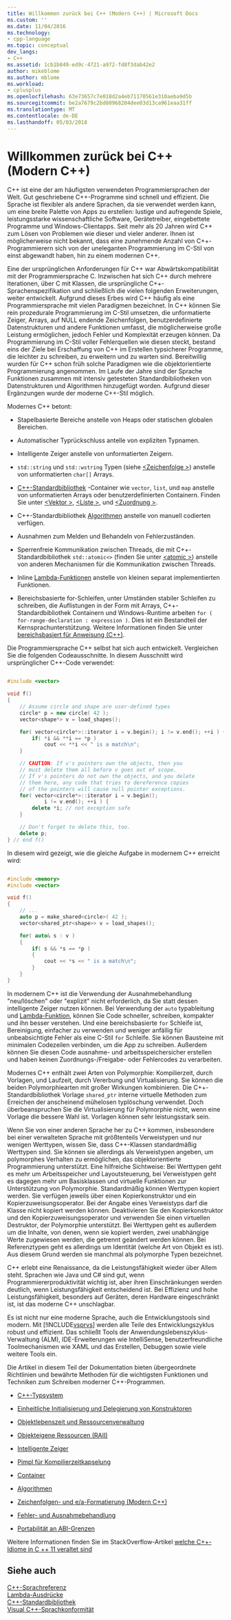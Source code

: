 ```yaml
---
title: Willkommen zurück bei C++ (Modern C++) | Microsoft Docs
ms.custom: ''
ms.date: 11/04/2016
ms.technology:
- cpp-language
ms.topic: conceptual
dev_langs:
- C++
ms.assetid: 1cb1b849-ed9c-4721-a972-fd8f3dab42e2
author: mikeblome
ms.author: mblome
ms.workload:
- cplusplus
ms.openlocfilehash: 63e73657c7e018d2a4eb71170561e310aeba9d5b
ms.sourcegitcommit: be2a7679c2bd80968204dee03d13ca961eaa31ff
ms.translationtype: MT
ms.contentlocale: de-DE
ms.lasthandoff: 05/03/2018
---
```

# <a name="welcome-back-to-c-modern-c"></a>Willkommen zurück bei C++ (Modern C++)
C++ ist eine der am häufigsten verwendeten Programmiersprachen der Welt. Gut geschriebene C++-Programme sind schnell und effizient. Die Sprache ist flexibler als andere Sprachen, da sie verwendet werden kann, um eine breite Palette von Apps zu erstellen: lustige und aufregende Spiele, leistungsstarke wissenschaftliche Software, Gerätetreiber, eingebettete Programme und Windows-Clientapps. Seit mehr als 20 Jahren wird C++ zum Lösen von Problemen wie dieser und vieler anderer. Ihnen ist möglicherweise nicht bekannt, dass eine zunehmende Anzahl von C++-Programmierern sich von der uneleganten Programmierung im C-Stil von einst abgewandt haben, hin zu einem modernen C++.  
  
 Eine der ursprünglichen Anforderungen für C++ war Abwärtskompatibilität mit der Programmiersprache C. Inzwischen hat sich C++ durch mehrere Iterationen, über C mit Klassen, die ursprüngliche C++-Sprachenspezifikation und schließlich die vielen folgenden Erweiterungen, weiter entwickelt. Aufgrund dieses Erbes wird C++ häufig als eine Programmiersprache mit vielen Paradigmen bezeichnet. In C++ können Sie rein prozedurale Programmierung im C-Stil umsetzen, die unformatierte Zeiger, Arrays, auf NULL endende Zeichenfolgen, benutzerdefinierte Datenstrukturen und andere Funktionen umfasst, die möglicherweise große Leistung ermöglichen, jedoch Fehler und Komplexität erzeugen können.  Da Programmierung im C-Stil voller Fehlerquellen wie diesen steckt, bestand eins der Ziele bei Erschaffung von C++ im Erstellen typsicherer Programme, die leichter zu schreiben, zu erweitern und zu warten sind. Bereitwillig wurden für C++ schon früh solche Paradigmen wie die objektorientierte Programmierung angenommen. Im Laufe der Jahre sind der Sprache Funktionen zusammen mit intensiv getesteten Standardbibliotheken von Datenstrukturen und Algorithmen hinzugefügt worden. Aufgrund dieser Ergänzungen wurde der moderne C++-Stil möglich.  
  
 Modernes C++ betont:  
  
-   Stapelbasierte Bereiche anstelle von Heaps oder statischen globalen Bereichen.  
  
-   Automatischer Typrückschluss antelle von expliziten Typnamen.  
  
-   Intelligente Zeiger anstelle von unformatierten Zeigern.  
  
-   `std::string` und `std::wstring` Typen (siehe [ \<Zeichenfolge >](../standard-library/string.md)) anstelle von unformatierten `char[]` Arrays.  
  
-   [C++-Standardbibliothek](../standard-library/cpp-standard-library-header-files.md) -Container wie `vector`, `list`, und `map` anstelle von unformatierten Arrays oder benutzerdefinierten Containern. Finden Sie unter [ \<Vektor >](../standard-library/vector.md), [ \<Liste >](../standard-library/list.md), und [ \<Zuordnung >](../standard-library/map.md).  
  
-   C++-Standardbibliothek [Algorithmen](../standard-library/algorithm.md) anstelle von manuell codierten verfügen.  
  
-   Ausnahmen zum Melden und Behandeln von Fehlerzuständen.  
  
-   Sperrenfreie Kommunikation zwischen Threads, die mit C++-Standardbibliothek `std::atomic<>` (finden Sie unter [ \<atomic >](../standard-library/atomic.md)) anstelle von anderen Mechanismen für die Kommunikation zwischen Threads.  
  
-   Inline [Lambda-Funktionen](../cpp/lambda-expressions-in-cpp.md) anstelle von kleinen separat implementierten Funktionen.  
  
-   Bereichsbasierte for-Schleifen, unter Umständen stabiler Schleifen zu schreiben, die Auflistungen in der Form mit Arrays, C++-Standardbibliothek Containern und Windows-Runtime arbeiten `for ( for-range-declaration : expression )`. Dies ist ein Bestandteil der Kernsprachunterstützung. Weitere Informationen finden Sie unter [bereichsbasiert für Anweisung (C++)](../cpp/range-based-for-statement-cpp.md).  
  
 Die Programmiersprache C++ selbst hat sich auch entwickelt. Vergleichen Sie die folgenden Codeausschnitte. In diesem Ausschnitt wird ursprünglicher C++-Code verwendet:  
  
```cpp  

#include <vector>

void f()
{
    // Assume circle and shape are user-defined types  
    circle* p = new circle( 42 );   
    vector<shape*> v = load_shapes();  

    for( vector<circle*>::iterator i = v.begin(); i != v.end(); ++i ) {  
        if( *i && **i == *p )  
            cout << **i << " is a match\n";  
    }  

    // CAUTION: If v's pointers own the objects, then you
    // must delete them all before v goes out of scope.
    // If v's pointers do not own the objects, and you delete
    // them here, any code that tries to dereference copies
    // of the pointers will cause null pointer exceptions.
    for( vector<circle*>::iterator i = v.begin();  
            i != v.end(); ++i ) {  
        delete *i; // not exception safe  
    }  

    // Don't forget to delete this, too.  
    delete p;  
} // end f()
```

 In diesem wird gezeigt, wie die gleiche Aufgabe in modernem C++ erreicht wird:  
  
```cpp

#include <memory>  
#include <vector>  

void f()
{
    // ...  
    auto p = make_shared<circle>( 42 );  
    vector<shared_ptr<shape>> v = load_shapes();  

    for( auto& s : v ) 
    {  
        if( s && *s == *p )
        {
            cout << *s << " is a match\n";
        }
    }
}

```

 In modernem C++ ist die Verwendung der Ausnahmebehandlung "neu/löschen" oder "explizit" nicht erforderlich, da Sie statt dessen intelligente Zeiger nutzen können. Bei Verwendung der `auto` typableitung und [Lambda-Funktion](../cpp/lambda-expressions-in-cpp.md), können Sie Code schneller, schreiben, kompakter und ihn besser verstehen. Und eine bereichsbasierte `for` Schleife ist, Bereinigung, einfacher zu verwenden und weniger anfällig für unbeabsichtigte Fehler als eine C-Stil `for` Schleife. Sie können Bausteine mit minimalen Codezeilen verbinden, um die App zu schreiben. Außerdem können Sie diesen Code ausnahme- und arbeitsspeichersicher erstellen und haben keinen Zuordnungs-/Freigabe- oder Fehlercodes zu verarbeiten.  
  
 Modernes C++ enthält zwei Arten von Polymorphie: Kompilierzeit, durch Vorlagen, und Laufzeit, durch Vererbung und Virtualisierung. Sie können die beiden Polymorphiearten mit großer Wirkungen kombinieren. Die C++-Standardbibliothek Vorlage `shared_ptr` interne virtuelle Methoden zum Erreichen der anscheinend mühelosen typlöschung verwendet. Doch überbeanspruchen Sie die Virtualisierung für Polymorphie nicht, wenn eine Vorlage die bessere Wahl ist. Vorlagen können sehr leistungsstark sein.  
  
 Wenn Sie von einer anderen Sprache her zu C++ kommen, insbesondere bei einer verwalteten Sprache mit größtenteils Verweistypen und nur wenigen Werttypen, wissen Sie, dass C++-Klassen standardmäßig Werttypen sind. Sie können sie allerdings als Verweistypen angeben, um polymorphes Verhalten zu ermöglichen, das objektorientierte Programmierung unterstützt. Eine hilfreiche Sichtweise: Bei Werttypen geht es mehr um Arbeitsspeicher und Layoutsteuerung, bei Verweistypen geht es dagegen mehr um Basisklassen und virtuelle Funktionen zur Unterstützung von Polymorphie. Standardmäßig können Werttypen kopiert werden. Sie verfügen jeweils über einen Kopierkonstruktor und ein Kopierzuweisungsoperator. Bei der Angabe eines Verweistyps darf die Klasse nicht kopiert werden können. Deaktivieren Sie den Kopierkonstruktor und den Kopierzuweisungsoperator und verwenden Sie einen virtuellen Destruktor, der Polymorphie unterstützt. Bei Werttypen geht es außerdem um die Inhalte, von denen, wenn sie kopiert werden, zwei unabhängige Werte zugewiesen werden, die getrennt geändert werden können. Bei Referenztypen geht es allerdings um Identität (welche Art von Objekt es ist). Aus diesem Grund werden sie manchmal als polymorphe Typen bezeichnet.  
  
 C++ erlebt eine Renaissance, da die Leistungsfähigkeit wieder über Allem steht. Sprachen wie Java und C# sind gut, wenn Programmiererproduktivität wichtig ist, aber ihren Einschränkungen werden deutlich, wenn Leistungsfähigkeit entscheidend ist. Bei Effizienz und hohe Leistungsfähigkeit, besonders auf Geräten, deren Hardware eingeschränkt ist, ist das moderne C++ unschlagbar.  
  
 Es ist nicht nur eine moderne Sprache, auch die Entwicklungstools sind modern. Mit [!INCLUDE[vsprvs](../assembler/masm/includes/vsprvs_md.md)] werden alle Teile des Entwicklungszyklus robust und effizient. Das schließt Tools der Anwendungslebenszyklus-Verwaltung (ALM), IDE-Erweiterungen wie IntelliSense, benutzerfreundliche Toolmechanismen wie XAML und das Erstellen, Debuggen sowie viele weitere Tools ein.  
  
 Die Artikel in diesem Teil der Dokumentation bieten übergeordnete Richtlinien und bewährte Methoden für die wichtigsten Funktionen und Techniken zum Schreiben moderner C++-Programmen.  
  
-   [C++-Typsystem](../cpp/cpp-type-system-modern-cpp.md)  
  
-   [Einheitliche Initialisierung und Delegierung von Konstruktoren](../cpp/uniform-initialization-and-delegating-constructors.md)  
  
-   [Objektlebenszeit und Ressourcenverwaltung](../cpp/object-lifetime-and-resource-management-modern-cpp.md)  
  
-   [Objekteigene Ressourcen (RAII)](../cpp/objects-own-resources-raii.md)  
  
-   [Intelligente Zeiger](../cpp/smart-pointers-modern-cpp.md)  
  
-   [Pimpl für Kompilierzeitkapselung](../cpp/pimpl-for-compile-time-encapsulation-modern-cpp.md)  
  
-   [Container](../cpp/containers-modern-cpp.md)  
  
-   [Algorithmen](../cpp/algorithms-modern-cpp.md)  
  
-   [Zeichenfolgen- und e/a-Formatierung (Modern C++)](../cpp/string-and-i-o-formatting-modern-cpp.md)  
  
-   [Fehler- und Ausnahmebehandlung](../cpp/errors-and-exception-handling-modern-cpp.md)  
  
-   [Portabilität an ABI-Grenzen](../cpp/portability-at-abi-boundaries-modern-cpp.md)  
  
 Weitere Informationen finden Sie im StackOverflow-Artikel [welche C++-Idiome in C ++ 11 veraltet sind](http://go.microsoft.com/fwlink/p/?linkid=402836)  
  
## <a name="see-also"></a>Siehe auch  
 [C++-Sprachreferenz](../cpp/cpp-language-reference.md)   
 [Lambda-Ausdrücke](../cpp/lambda-expressions-in-cpp.md)   
 [C++-Standardbibliothek](../standard-library/cpp-standard-library-reference.md)  
 [Visual C++-Sprachkonformität](../visual-cpp-language-conformance.md)  
